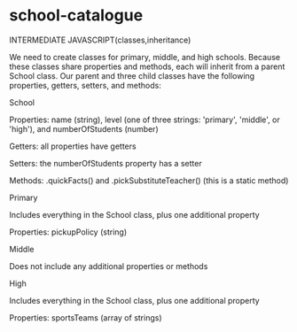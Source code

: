 # school-catalogue
INTERMEDIATE JAVASCRIPT(classes,inheritance)

We need to create classes for primary, middle, and high schools. Because these classes share properties and methods, each will inherit from a parent School class. Our parent and three child classes have the following properties, getters, setters, and methods:

School

Properties: name (string), level (one of three strings: 'primary', 'middle', or 'high'), and numberOfStudents (number)

Getters: all properties have getters

Setters: the numberOfStudents property has a setter

Methods: .quickFacts() and .pickSubstituteTeacher() (this is a static method)


Primary

Includes everything in the School class, plus one additional property

Properties: pickupPolicy (string)


Middle

Does not include any additional properties or methods


High

Includes everything in the School class, plus one additional property

Properties: sportsTeams (array of strings)
